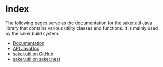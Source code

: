 # Index

The following pages serve as the documentation for the saker.util Java library that contains various utility classes and functions. It is mainly used by the saker.build system.

<div class="doc-table-of-contents">

* [Documentation](/doc/index.md)
* [API JavaDoc](/javadoc/index.html)
* [saker.util on GitHub](https://github.com/sakerbuild/saker.util)
* [saker.util on saker.nest](https://nest.saker.build/package/saker.util)

</div>
